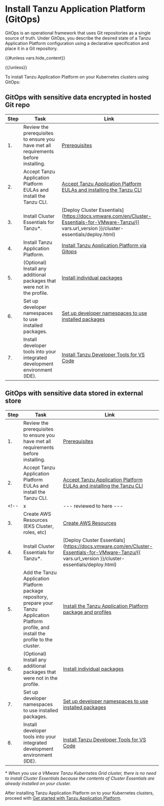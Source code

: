 # Install Tanzu Application Platform (GitOps)

GitOps is an operational framework that uses Git repositories as a single source of truth. Under GitOps, you describe the desired state of a Tanzu Application Platform configuration using a declarative specification and place it in a Git repository.

{{#unless vars.hide_content}}
<!-- TODO: this release is ready for production use in a specific set of conditions, review these conditions to see if your situation qualifies
  - general GitOps benefits/wants
  - if you want a simple instance and can store sensitive data encrypted ni your git repo ==> #SOPS
  - if you need to store secrest in external store blah blah... => #ESO
  
-->
{{/unless}}

To install Tanzu Application Platform on your Kubernetes clusters using GitOps:

## <a id='next-steps'></a> GitOps with sensitive data encrypted in hosted Git repo

|Step|Task|Link|
|----|----|----|
|1.| Review the prerequisites to ensure you have met all requirements before installing. |[Prerequisites](prerequisites.hbs.md)|
|2.| Accept Tanzu Application Platform EULAs and install the Tanzu CLI. |[Accept Tanzu Application Platform EULAs and installing the Tanzu CLI](install-tanzu-cli.hbs.md)|
|3.| Install Cluster Essentials for Tanzu*. |[Deploy Cluster Essentials](https://docs.vmware.com/en/Cluster-Essentials-for-VMware-Tanzu/{{ vars.url_version }}/cluster-essentials/deploy.html)|
|4.| Install Tanzu Application Platform. |[Install Tanzu Application Platform via Gitops](install-gitops-sops.hbs.md)
|5.| (Optional) Install any additional packages that were not in the profile. |[Install individual packages](install-components.hbs.md)|
|6.| Set up developer namespaces to use installed packages. |[Set up developer namespaces to use installed packages](set-up-namespaces.hbs.md)|
|7.| Install developer tools into your integrated development environment (IDE). |[Install Tanzu Developer Tools for VS Code](vscode-install-online.hbs.md)|

## <a id='next-steps'></a> GitOps with sensitive data stored in external store

<!-- ... "Supported on AWS Secrets Manager" ... -->


|Step|Task|Link|
|----|----|----|
|1.| Review the prerequisites to ensure you have met all requirements before installing. |[Prerequisites](prerequisites.hbs.md)|
|2.| Accept Tanzu Application Platform EULAs and install the Tanzu CLI. |[Accept Tanzu Application Platform EULAs and installing the Tanzu CLI](install-tanzu-cli.hbs.md)|
<!-- |x | --- reviewed to here --- | .. | -->
|3.| Create AWS Resources (EKS Cluster, roles, etc)|[Create AWS Resources](aws-resources.hbs.md)|
|4.| Install Cluster Essentials for Tanzu*. |[Deploy Cluster Essentials](https://docs.vmware.com/en/Cluster-Essentials-for-VMware-Tanzu/{{ vars.url_version }}/cluster-essentials/deploy.html)|
|5.| Add the Tanzu Application Platform package repository, prepare your Tanzu Application Platform profile, and install the profile to the cluster. |[Install the Tanzu Application Platform package and profiles](install-gitops-eso.hbs.md)|
|6.| (Optional) Install any additional packages that were not in the profile. |[Install individual packages](install-components.hbs.md)|
|7.| Set up developer namespaces to use installed packages. |[Set up developer namespaces to use installed packages](set-up-namespaces.hbs.md)|
|8.| Install developer tools into your integrated development environment (IDE). |[Install Tanzu Developer Tools for VS Code](vscode-install-online.hbs.md)|

\* _When you use a VMware Tanzu Kubernetes Grid cluster, there is no need to install Cluster Essentials because the contents of Cluster Essentials are already installed on your cluster._

After installing Tanzu Application Platform on to your Kubernetes clusters, proceed with [Get started with Tanzu Application Platform](getting-started.html).

